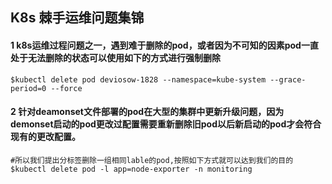 ## K8s 棘手运维问题集锦

#### 1 k8s运维过程问题之一，遇到难于删除的pod，或者因为不可知的因素pod一直处于无法删除的状态可以使用如下的方式进行强制删除

    $kubectl delete pod deviosow-1828 --namespace=kube-system --grace-period=0 --force

#### 2 针对deamonset文件部署的pod在大型的集群中更新升级问题，因为demonset启动的pod更改过配置需要重新删除旧pod以后新启动的pod才会符合现有的更改配置。

	#所以我们提出分标签删除一组相同lable的pod,按照如下方式就可以达到我们的目的
	$kubectl delete pod -l app=node-exporter -n monitoring